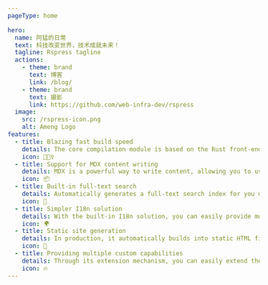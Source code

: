 ```yaml
---
pageType: home

hero:
  name: 阿猛的日常
  text: 科技改变世界，技术成就未来！
  tagline: Rspress tagline
  actions:
    - theme: brand
      text: 博客
      link: /blog/
    - theme: brand
      text: 摄影
      link: https://github.com/web-infra-dev/rspress
  image:
    src: /rspress-icon.png
    alt: Ameng Logo
features:
  - title: Blazing fast build speed
    details: The core compilation module is based on the Rust front-end toolchain, providing a more ultimate development experience.
    icon: 🏃🏻‍♀️
  - title: Support for MDX content writing
    details: MDX is a powerful way to write content, allowing you to use React components in Markdown.
    icon: 📦
  - title: Built-in full-text search
    details: Automatically generates a full-text search index for you during construction, providing out-of-the-box full-text search capabilities.
    icon: 🎨
  - title: Simpler I18n solution
    details: With the built-in I18n solution, you can easily provide multi-language support for documents or components.
    icon: 🌍
  - title: Static site generation
    details: In production, it automatically builds into static HTML files, which can be easily deployed anywhere.
    icon: 🌈
  - title: Providing multiple custom capabilities
    details: Through its extension mechanism, you can easily extend theme UI and build process.
    icon: 🔥
---
```


